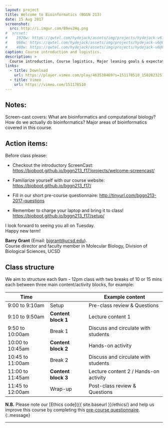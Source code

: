```yaml
---
layout: project
title: Welcome to Bioinformatics (BGGN 213)
date: 15 Aug 2017
screenshot:
  src: http://i.imgur.com/B9ev2Hq.png
#  srcset:
#    1920w: https://qwtel.com/hydejack/assets/img/projects/hydejack-v6.jpg
#    960w: https://qwtel.com/hydejack/assets/img/projects/hydejack-v6@0,5x.jpg
#    480w: https://qwtel.com/hydejack/assets/img/projects/hydejack-v6@0,25x.jpg
caption: Course introduction and logistics.
description: >
  Course introduction, Course logistics, Major leaning goals & expectations.
links:
  - title: Download
    url: https://player.vimeo.com/play/463538469?s=151178510_1502823257_930cd93766f9b7a24ee19002da57b6a1&loc=external&context=Vimeo%5CController%5CClipController.main&download=1
  - title: Vimeo
    url: https://vimeo.com/151178510
---
```


## Notes:  
Screen-cast covers: What are bioinformatics and computational biology? How do we actually do bioinformatics? Major areas of bioinformatics covered in this course.

## Action items:
Before class please:

* Checkout the introductory ScreenCast: <https://bioboot.github.io/bggn213_f17/projects/welcome-screencast/>

* Familiarize yourself with our course website: <https://bioboot.github.io/bggn213_f17/>

* Fill in our short pre-course questionnaire: <http://tinyurl.com/bggn213-2017-questions>

* Remember to charge your laptop and bring it to class! <https://bioboot.github.io/bggn213_f17/setup/>

I look forward to seeing you all on Tuesday.  
Happy new term!  

**Barry Grant** (Email: <bjgrant@ucsd.edu>).  
Course director and faculty member in Molecular Biology, Division of Biological Sciences, UCSD

## Class structure
We aim to structure each 9am - 12pm class with two breaks of 10 or 15 mins each between three main content/activity blocks, for example:

| Time |         | Example content |
| ------ | ---- | ---- |
| 9:00 to 9:10am | Setup | Pre-class review & Questions |
| 9:10 to 9:50am | **Content block 1** | Lecture content 1 |
| 9:50 to 10:00am | Break 1 | Discuss and circulate with students |
| 10:00 to 10:45am | **Content block 2** | Hands-on activity |
| 10:45 to 11:00am | Break 2 | Discuss and circulate with students |
| 11:00 to 11:45am | **Content block 3** | Lecture content 2 / Hands-on activity  |
| 11:45 to 12:00am | Wrap-up | Post-class review & Questions |


**N.B.** Please note our [Ethics code]({{ site.baseurl }}/ethics/) and help us improve this course by completing this [pre-course questionnaire](http://tinyurl.com/bggn213-2017-questions). 
{:.message}




***

